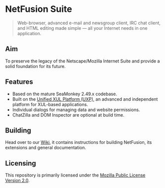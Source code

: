 # NetFusion Suite

> Web-browser, advanced e-mail and newsgroup client, IRC chat client, and HTML editing made simple — all your Internet needs in one application.

## Aim

To preserve the legacy of the Netscape/Mozilla Internet Suite and provide a solid foundation for its future.

## Features

* Based on the mature SeaMonkey 2.49.x codebase.
* Built on the [Unified XUL Platform (UXP)](https://repo.palemoon.org/MoonchildProductions/UXP), an advanced and independent platform for XUL-based applications.
* Individual dialogs for managing data and website permissions.
* ChatZilla and DOM Inspector are optional at build time.

## Building

Head over to our [Wiki](https://repo.palemoon.org/mrnhmath/netfusion-dev/wiki), it contains instructions for building NetFusion, its extensions and general documentation.

## Licensing

This repository is primarily licensed under the [Mozilla Public License Version 2.0](http://mozilla.org/MPL/2.0/).